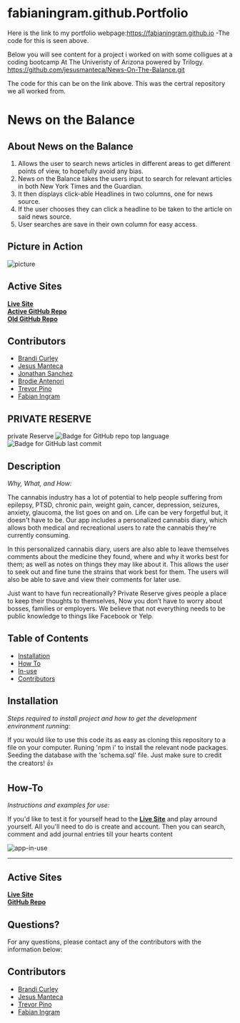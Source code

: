 # fabianingram.github.Portfolio
Here is the link to my portfolio webpage:https://fabianingram.github.io 
-The code for this is seen above.

Below you will see content for a project i worked on with some colligues at a coding bootcamp At The Univeristy of Arizona powered by Trilogy.
https://github.com/jesusmanteca/News-On-The-Balance.git

The code for this can be on the link above. This was the certral repository we all worked from.

# News on the Balance  
  
## About News on the Balance  
1. Allows the user to search news articles in different areas to get different points of view, to hopefully avoid any bias.  
2. News on the Balance takes the users input to search for relevant articles in both New York Times and the Guardian.  
3. It then displays click-able Headlines in two columns, one for news source.  
4. If the user chooses they can click a headline to be taken to the article on said news source.  
5. User searches are save in their own column for easy access.
  
## Picture in Action  
![picture]( https://raw.githubusercontent.com/jesusmanteca/News-On-The-Balance/master/assets/images/styledwebpageNOTB.png)
## Active Sites 
[**Live Site**](https://jesusmanteca.github.io/News-On-The-Balance/)  
[**Active GitHub Repo**](https://github.com/jesusmanteca/News-On-The-Balance)  
[**Old GitHub Repo**](https://github.com/jesusmanteca/colab-app)  
  
## Contributors
* [Brandi Curley](https://github.com/galacticnative)  
* [Jesus Manteca](https://github.com/jesusmanteca)  
* [Jonathan Sanchez](https://github.com/J-sanchez)  
* [Brodie Antenori](https://github.com/antenorib1)  
* [Trevor Pino](https://github.com/TPino92)  
* [Fabian Ingram](https://github.com/fabianingram)


##
##
##

## PRIVATE RESERVE
private Reserve
  ![Badge for GitHub repo top language](https://img.shields.io/github/languages/top/Tpino92/Readme-Maker?style=flat&logo=appveyor) ![Badge for GitHub last commit](https://img.shields.io/github/last-commit/Tpino92/Readme-Maker?style=flat&logo=appveyor)

## Description 
  
  *Why, What, and How:* 
  
  The cannabis industry has a lot of potential to help people suffering from epilepsy, PTSD, chronic pain, weight gain, cancer, depression, seizures, anxiety, glaucoma, the list goes on and on. Life can be very forgetful but, it doesn't have to be. Our app includes a personalized cannabis diary, which allows both medical and recreational users to rate the cannabis they're currently consuming. 

In this personalized cannabis diary, users are also able to leave themselves comments about the medicine they found, where and why it works best for them; as well as notes on things they may like about it. This allows the user to seek out and fine tune the strains that work best for them. The users will also be able to save and view their comments for later use. 

Just want to have fun recreationally? 
Private Reserve gives people a place to keep their thoughts to themselves, Now you don’t have to worry about bosses, families or employers. We believe that not everything needs to be public knowledge to things like Facebook or Yelp.   

  ## Table of Contents
  * [Installation](#installation)
  * [How To](#how-to)
  * [In-use](#in-use)  
  * [Contributors](#contributors)
  
  
  ## Installation
  
  *Steps required to install project and how to get the development environment running:*
  
  If you would like to use this code its as easy as cloning this repository to a file on your computer. Runing 'npm i' to install the relevant node packages. Seeding the database with the 'schema.sql' file. Just make sure to credit the creators! 👍
  
  ## How-To 
  
  *Instructions and examples for use:*
  
  If you'd like to test it for yourself head to the [**Live Site**](https://obscure-cove-36740.herokuapp.com/) and play arround yourself. All you'll need to do is create and account. Then you can search, comment and add journal entries till your hearts content
  
  
 
  ![app-in-use](https://user-images.githubusercontent.com/68198938/99211387-714df480-2785-11eb-828d-3ec2e143258d.gif)
  
  
  ---
  ## Active Sites 
  [**Live Site**](https://obscure-cove-36740.herokuapp.com/)  
  [**GitHub Repo**](https://github.com/TPino92/private-reserve) 
  
  ## Questions?
  
  For any questions, please contact any of the contributors with the information below:

  ## Contributors
* [Brandi Curley](https://github.com/galacticnative)  
* [Jesus Manteca](https://github.com/jesusmanteca)  
* [Trevor Pino](https://github.com/TPino92)  
* [Fabian Ingram](https://github.com/fabianingram)
